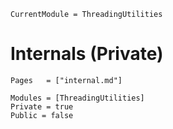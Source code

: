 ```@meta
CurrentModule = ThreadingUtilities
```

# Internals (Private)

```@index
Pages   = ["internal.md"]
```

```@autodocs
Modules = [ThreadingUtilities]
Private = true
Public = false
```
